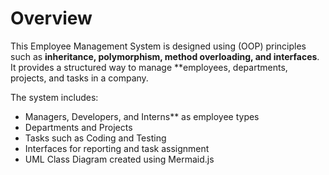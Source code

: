 #  Overview
This Employee Management System  is designed using (OOP) principles such as **inheritance, polymorphism, method overloading, and interfaces**.  
It provides a structured way to manage **employees, departments, projects, and tasks in a company.

The system includes:
- Managers, Developers, and Interns** as employee types
- Departments and Projects
- Tasks such as Coding and Testing
- Interfaces for reporting and task assignment
- UML Class Diagram created using Mermaid.js


